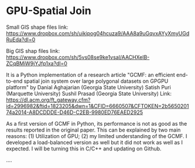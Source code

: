 # GPU-Spatial Join

Small GIS shape files link: https://www.dropbox.com/sh/uikipog04hcuza9/AAA8a9uGqvxAYyXmyUGdRuEda?dl=0

Big GIS shap files link: https://www.dropbox.com/sh/5vs08se9ke1vsal/AACHXelB-ZCqBMiW9jYJfp1xa?dl=0

It is a Python implementation of a research article 
"GCMF: an efficient end-to-end spatial join system over large polygonal datasets on GPGPU platform" 
by Danial Aghajarian	(Georgia State University)
   Satish Puri (Marquette University)
   Sushil Prasad	(Georgia State University)
   Link: https://dl.acm.org/ft_gateway.cfm?id=2996982&ftid=1823205&dwn=1&CFID=6660507&CFTOKEN=2b565020174a2014-A8DCDDDE-D46D-C2EB-9980ED76EAED2925

As a first version of GCMF in Python, its performance is not as good as the results reported in the original paper. 
This can be explained by two main reasons: (1) Utilization of GPU; (2) my limited understanding of the GCMF. I developed 
a load-balanced version as well but it did not work as well as I expected. I will be turning this in C/C++ and updating on Github.

....